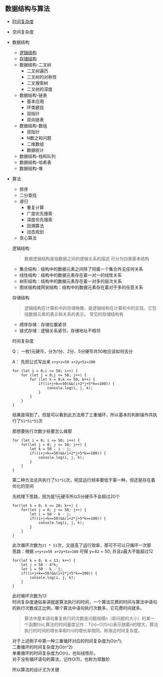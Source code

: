 ## 数据结构与算法
- <a href="#sjfz">时间复杂度</a>
- 空间复杂度
- 数据结构  
    - <a href="#ljjg">逻辑结构</a>
    - <a href="#ccjg">存储结构</a>
    - 数据结构-二叉树   
        - 二叉树遍历
        - 二叉树的对称性
        - 二叉搜索树
        - 二叉树的深度
    - 数据结构-链表   
        - 基本应用
        - 环类题目
        - 双指针
        - 双向链表
    - 数据结构-数组   
        - 双指针
        - N数之和问题
        - 二维数组
        - 数据统计
    - 数据结构-栈和队列
    - 数据结构-哈希表
    - 数据结构-堆
- 算法
    - 排序
    - 二分查找
    - 递归
        - 重复计算
        - 广度优先搜索
        - 深度优先搜索
        - 回溯算法
        - 动态规划
    - 贪心算法


    <a id="ljjg">逻辑结构</a>
    >数据逻辑结构是指数据之间的逻辑关系的描述
    可分为四类基本结构
    - 集合结构：结构中的数据元素之间除了同属一个集合外无任何关系
    - 线性结构：结构中的数据元素存在着一对一的线性关系
    - 树形结构：结构中的数据元素存在着一对多的层次关系
    - 图状结构或网状结构：结构中的数据元素存在着对于多的任意关系

    <a id="ccjg">存储结构</a>
    > 逻辑结构在计算机中的存储映像，是逻辑结构在计算机中的实现。它包括数据元素的表示和关系的表示。
    常见的存储结构有
    - 顺序存储：存储位置紧邻
    - 链式存储：逻辑关系紧邻，存储地址不相邻

    <a id="sjfz">时间复杂度</a>

    Q： 一枚1元硬币，分为1分、2分、5分硬币共50枚应该如何去分   

    A： 先把公式写出来 `x+y+z=50 x+2y+5z=100`

    ```
    for (let i = 0;i <= 50; i++) {
        for (let j = 0;j <= 50; j++) {
            for (let k = 0;k <= 50; k++) {
                if((i+j+k==50)&&(i+2*j+5*k==100)) {
                    console.log(i, j, k);
                }
            }
        }
    }
    ```
    结果是得到了。但是可以看到此方法用了三重循环，所以基本的判断操作共执行了`51*51*51`次   

    那想要执行次数少些要怎么做那

    ```
    for (let i = 0; i <= 50; i++) {
        for(let j = 0; j <= 50; j++) {
            let k = 50 - i - j;
            if((i+j+k==50)&&(i+2*j+5*k==100)) {
                console.log(i, j, k);
            }
        }
    }
    ```

    第二种方法总共执行了`51*51`次，明显运行频率要低于第一种，但还是存在着优化的空间

    先梳理下思路，因为是1元硬币所以5分硬币不会超过20个

    ```
    for(let k = 0; k <= 20; k++) {
        for(let j = 0; j <= 50; j++) {
            let i = 50 - k - j;
            if((i+j+k==50)&&(i+2*j+5*k==100)) {
                console.log(i, j, k);
            }
        }
    }

    ```

    此次循环次数为`21 * 51`次，又提高了运行效率，那可不可以只循环一次那   
    思路：根据 `x+y+z=50 x+2y+5z=100` 可得 y+4z = 50; 并且z最大不能超过12
    ```
    for(let k = 0; k < 13; k++) {
        let j = 50 - 4*k;
        let i = 50 - k - j;
        if((i+j+k==50)&&(i+2*j+5*k==100)) {
            console.log(i, j, k);
        }
    }
    ```

    此时循环次数为13  
    时间复杂度通俗来讲就是算法执行的时间，一个算法花费的时间与算法中语句的执行次数成正比例，哪个算法中语句执行次数多，它花费时间就多。 
    >算法中基本语句重复执行的次数是问题规模n（即问题的大小）的某一个函数f(n),算法的时间量度记作：T(n)=O(f(n))表示随着n的增大，算法执行的时间的增长率和f(n)的增长率相同，称渐近时间复杂度。

    对于上述例子中第一种三重循环对应的时间复杂度为O(n³);   
    二重循环的时间复杂度为O(n^2)   
    单重循环的时间复杂度为O(n)，也叫线性阶。   
    对于没有循环语句的算法，记作O(1)，也称为常数阶   

    所以算法的设计尤为关键
